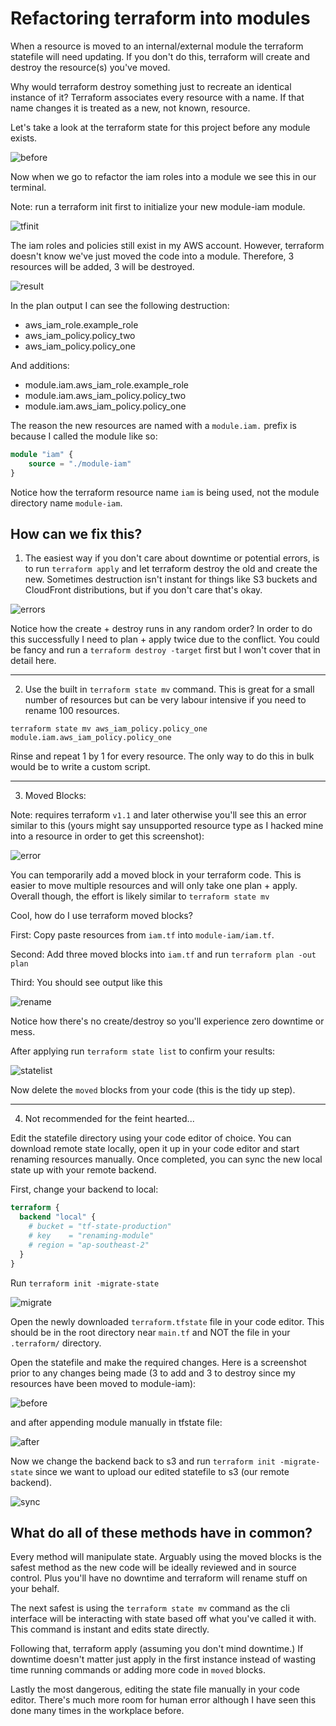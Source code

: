 # Refactoring terraform into modules

When a resource is moved to an internal/external module the terraform statefile will
need updating. If you don't do this, terraform will create and destroy
the resource(s) you've moved.

Why would terraform destroy something just to recreate an identical instance of it?
Terraform associates every resource with a name. If that name changes it is treated
as a new, not known, resource.

Let's take a look at the terraform state for this project before any module exists.

![before](./images/before.PNG)

Now when we go to refactor the iam roles into a module we see this in our terminal.

Note: run a terraform init first to initialize your new module-iam module.

![tfinit](./images/init.PNG)

The iam roles and policies still exist in my AWS account. However, terraform doesn't know
we've just moved the code into a module. Therefore, 3 resources will be added, 3 will be
destroyed.

![result](./images/result.PNG)

In the plan output I can see the following destruction:

- aws_iam_role.example_role
- aws_iam_policy.policy_two
- aws_iam_policy.policy_one

And additions:

- module.iam.aws_iam_role.example_role
- module.iam.aws_iam_policy.policy_two
- module.iam.aws_iam_policy.policy_one

The reason the new resources are named with a `module.iam.` prefix is because I
called the module like so:

```terraform
module "iam" {
    source = "./module-iam"
}
```

Notice how the terraform resource name `iam` is being used, not the module
directory name `module-iam`.

## How can we fix this?

1. The easiest way if you don't care about downtime or potential errors, is to run
`terraform apply` and let terraform destroy the old and create the new. Sometimes
destruction isn't instant for things like S3 buckets and CloudFront distributions, but
if you don't care that's okay.

![errors](./images/errors.PNG)

Notice how the create + destroy runs in any random order? In order to do this successfully
I need to plan + apply twice due to the conflict. You could be fancy and run a `terraform
destroy -target` first but I won't cover that in detail here.

---

2. Use the built in `terraform state mv` command. This is great for a small number of
resources but can be very labour intensive if you need to rename 100 resources.

`terraform state mv aws_iam_policy.policy_one module.iam.aws_iam_policy.policy_one`

Rinse and repeat 1 by 1 for every resource. The only way
to do this in bulk would be to write a custom script.

---

3. Moved Blocks:

Note: requires terraform `v1.1` and later otherwise you'll see this an error similar to
this (yours might say unsupported resource type as I hacked mine into a resource in order
to get this screenshot):

![error](./images/unsupported.PNG)

You can temporarily add a moved block in your terraform code. This is easier to move
multiple resources and will only take one plan + apply. Overall though, the effort is
likely similar to `terraform state mv`

Cool, how do I use terraform moved blocks?

First: Copy paste resources from `iam.tf` into `module-iam/iam.tf`.

Second: Add three moved blocks into `iam.tf` and run `terraform plan -out plan`

Third: You should see output like this

![rename](./images/renaming.PNG)

Notice how there's no create/destroy so you'll experience zero downtime or mess.

After applying run `terraform state list` to confirm your results:

![statelist](./images/statelist.PNG)

Now delete the `moved` blocks from your code (this is the tidy up step).

---

4. Not recommended for the feint hearted...

Edit the statefile directory using your code editor of choice. You can download remote
state locally, open it up in your code editor and start renaming resources manually.
Once completed, you can sync the new local state up with your remote backend.

First, change your backend to local:

```terraform
terraform {
  backend "local" {
    # bucket = "tf-state-production"
    # key    = "renaming-module"
    # region = "ap-southeast-2"
  }
}
```

Run `terraform init -migrate-state`

![migrate](./images/migratestate.PNG)

Open the newly downloaded `terraform.tfstate` file in your code editor. This should be in
the root directory near `main.tf` and NOT the file in your `.terraform/` directory.

Open the statefile and make the required changes. Here is a screenshot prior to any changes being made (3 to add and 3 to destroy since my resources have been moved to module-iam):

![before](./images//priortochange.PNG)

and after appending module manually in tfstate file:

![after](./images/postchange.PNG)

Now we change the backend back to s3 and run
`terraform init -migrate-state` since we want to upload
our edited statefile to s3 (our remote backend).

![sync](./images/upload.PNG)

## What do all of these methods have in common?

Every method will manipulate state. Arguably using the moved blocks is the safest method as
the new code will be ideally reviewed and in source control. Plus you'll have no downtime
and terraform will rename stuff on your behalf.

The next safest is using the `terraform state mv` command as the cli interface will be
interacting with state based off what you've called it with. This command is instant and edits state directly.

Following that, terraform apply (assuming you don't mind downtime.) If downtime doesn't
matter just apply in the first instance instead of wasting time running commands or adding
more code in `moved` blocks.

Lastly the most dangerous, editing the state file manually in your code editor. There's
much more room for human error although I have seen this done many times in
the workplace before.
